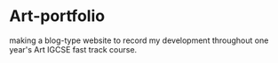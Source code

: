 # Art-portfolio

making a blog-type website to record my development throughout one year's Art IGCSE fast track course.
